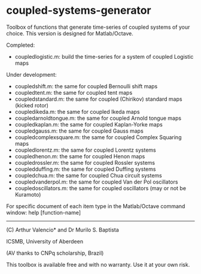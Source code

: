 # coupled-systems-generator
Toolbox of functions that generate time-series of coupled systems of your choice.
This version is designed for Matlab/Octave.

Completed:
* coupledlogistic.m:  build the time-series for a system of coupled Logistic maps

Under development:
* coupledshift.m: the same for coupled Bernoulli shift maps
* coupledtent.m: the same for coupled tent maps
* coupledstandard.m: the same for coupled (Chirikov) standard maps (kicked rotor)
* coupledikeda.m: the same for coupled Ikeda maps
* coupledarnoldtongue.m: the same for coupled Arnold tongue maps
* coupledkaplan.m: the same for coupled Kaplan-Yorke maps
* coupledgauss.m: the same for coupled Gauss maps
* coupledcomplexsquare.m: the same for coupled Complex Squaring maps
* coupledlorentz.m: the same for coupled Lorentz systems
* coupledhenon.m: the same for coupled Henon maps
* coupledrossler.m: the same for coupled Rossler systems
* coupledduffing.m: the same for coupled Duffing systems
* coupledchua.m: the same for coupled Chua circuit systems
* coupledvanderpol.m: the same for coupled Van der Pol oscillators
* coupledoscillators.m: the same for coupled oscillators (may or not be Kuramoto)


For specific document of each item type in the Matlab/Octave command window: help [function-name]

--------------------------------
(C) Arthur Valencio* and Dr Murilo S. Baptista

ICSMB, University of Aberdeen    

(AV thanks to CNPq scholarship, Brazil)

This toolbox is available free and with no warranty. Use it at your own risk.
